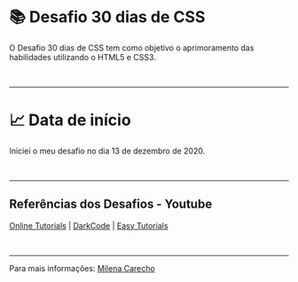  # 📚 Desafio 30 dias de CSS 

O Desafio 30 dias de CSS tem como objetivo o aprimoramento das habilidades utilizando o HTML5 e CSS3.

<p>&nbsp;&nbsp;</p>

---

# 📈 Data de início

Iniciei o meu desafio no dia 13 de dezembro de 2020. 

<p>&nbsp;&nbsp;</p>

---

## Referências dos Desafios - Youtube

[Online Tutorials](https://www.youtube.com/channel/UCbwXnUipZsLfUckBPsC7Jog) | [DarkCode](https://www.youtube.com/channel/UCD3KVjbb7aq2OiOffuungzw) | [Easy Tutorials](https://www.youtube.com/channel/UCkjoHfkLEy7ZT4bA2myJ8xA)

<p>&nbsp;&nbsp;</p>

---

Para mais informações: [Milena Carecho](https://github.com/MilenaCarecho/30diasDeCSS)
